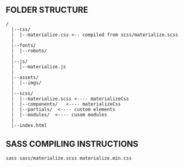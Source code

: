 ## FOLDER STRUCTURE
```
/
  |--css/
  |  |--materialize.css <-- compiled from scss/materialize.scss
  |
  |--fonts/
  |  |--roboto/
  |
  |--js/
  |  |--materialize.js
  |
  |--assets/
  |  |--imgs/
  |     
  |--scss/
  |  |--materialize.scss <---- materializeCss
  |  |--components/   <---- materializeCss
  |  |--partials/  <---- custom elements
  |  |--modules/  <---- cusom modules  
  |
  |--index.html
```


## SASS COMPILING INSTRUCTIONS

``sass sass/materialize.scss materialize.min.css``